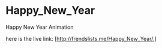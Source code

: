 # Happy_New_Year
Happy New Year Animation

here is the live link:
[http://frendslists.me/Happy_New_Year/.]
